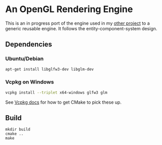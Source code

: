 # An OpenGL Rendering Engine
<!--
remove build status until issues sorted out
[![Build Status](https://travis-ci.org/jackgerrits/ore.svg?branch=master)](https://travis-ci.org/jackgerrits/ore)
-->

This is an in progress port of the engine used in my [other project](https://github.com/jackgerrits/opengl-car-game) to a generic reusable engine. It follows the entity-component-system design.

## Dependencies

### Ubuntu/Debian
```sh
apt-get install libglfw3-dev libglm-dev
```
### Vcpkg on Windows
```sh
vcpkg install --triplet x64-windows glfw3 glm
```
See [Vcpkg docs](https://github.com/Microsoft/vcpkg/blob/master/docs/users/integration.md#with-cmake) for how to get CMake to pick these up.

## Build
```
mkdir build
cmake ..
make
```
